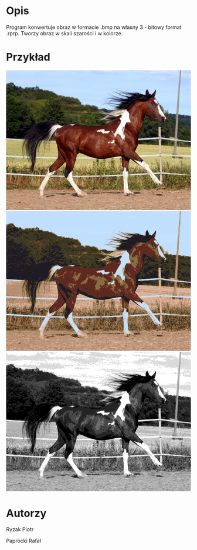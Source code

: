# Opis
Program konwertuje obraz w formacie .bmp na własny 3 - bitowy format .rprp. Tworzy obraz w skali szarości i w kolorze.

# Przykład 
![alt text](https://raw.githubusercontent.com/RafalPaprocki/ImageFormatConverter/master/Results/h.bmp)![alt text](https://raw.githubusercontent.com/RafalPaprocki/ImageFormatConverter/master/Results/h1.bmp)![alt text](https://raw.githubusercontent.com/RafalPaprocki/ImageFormatConverter/master/Results/h2.bmp)
# Autorzy
Ryzak Piotr

Paprocki Rafał
